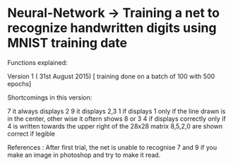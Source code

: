 # Neural-Network -> Training a net to recognize handwritten digits using MNIST training date


 Functions explained:


 Version 1 ( 31st August 2015) [ training done on a batch of 100 with 500 epochs]

 Shortcomings in this version:

 7 it always displays 2
 9 it displays 2,3
 1 if displays 1 only if the line drawn is in the center, other wise it oftern shows 8 or 3
 4 if displays correctly only if 4 is written towards the upper right of the 28x28 matrix
 8,5,2,0 are shown correct if legible



 References : After first trial, the net is unable to recognise 7 and 9 if you make an image in photoshop and try to make it read.
